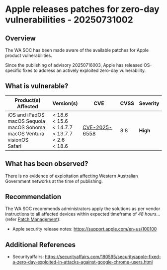 # Apple releases patches for zero-day vulnerabilities - 20250731002

## Overview

The WA SOC has been made aware of the available patches for Apple product vulnerabilities.

Since the publishing of advisory 20250716003, Apple has released OS-specific fixes to address an actively exploited zero-day vulnerability.

## What is vulnerable?

| Product(s) Affected                                                                              | Version(s)                                                           | CVE                                                                    | CVSS | Severity |
| ------------------------------------------------------------------------------------------------ | -------------------------------------------------------------------- | ---------------------------------------------------------------------- | ---- | -------- |
| iOS and iPadOS <br> macOS Sequoia <br> macOS Sonoma <br> macOS Ventura <br> visionOS <br> Safari | < 18.6 <br> < 15.6 <br> < 14.7.7 <br> < 13.7.7<br> < 2.6 <br> < 18.6 | [CVE-2025-6558](hhttps://nvd.nist.gov/vuln/detail/CVE-2025-6558) </br> | 8.8  | **High** |

## What has been observed?

There is no evidence of exploitation affecting Western Australian Government networks at the time of publishing.

## Recommendation

The WA SOC recommends administrators apply the solutions as per vendor instructions to all affected devices within expected timeframe of *48 hours...* (refer [Patch Management](../guidelines/patch-management.md)):

- Apple security release notes: <https://support.apple.com/en-us/100100>

## Additional References

- Securityaffairs: <https://securityaffairs.com/180595/security/apple-fixed-a-zero-day-exploited-in-attacks-against-google-chrome-users.html>

